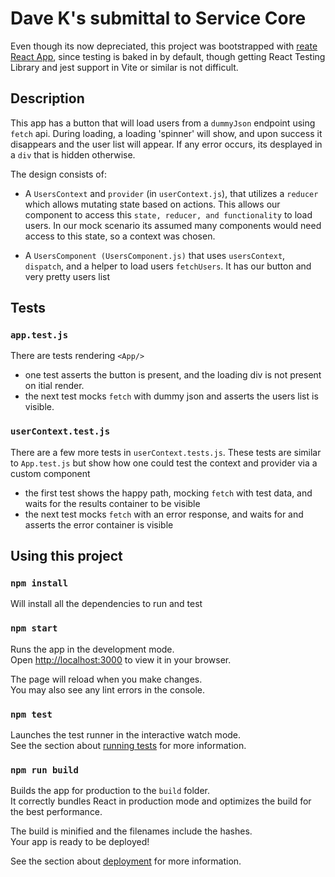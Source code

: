 # Dave K's submittal to Service Core

Even though its now depreciated, this project was bootstrapped with [reate React App](https://github.com/facebook/create-react-app), since testing is baked in by default, though getting React Testing Library and jest support in Vite or similar is not difficult.

## Description

This app has a button that will load users from a `dummyJson` endpoint using `fetch` api.
During loading, a loading 'spinner' will show, and upon success it disappears and the user list will appear.
If any error occurs, its desplayed in a `div` that is hidden otherwise.

The design consists of: 

- A `UsersContext` and `provider` (in `userContext.js`), that utilizes a `reducer` which allows mutating state based on actions.  This allows our component to access this `state, reducer, and functionality` to load users.  In our mock scenario its assumed many components would need access to this state, so a context was chosen.

- A `UsersComponent (UsersComponent.js)` that uses `usersContext`, `dispatch`, and a helper to load users `fetchUsers`.  It has our button and very pretty users list

## Tests

### `app.test.js`
There are tests rendering `<App/>`
- one test asserts the button is present, and the loading div is not present on itial render.
- the next test mocks `fetch` with dummy json and asserts the users list is visible.

### `userContext.test.js`
There are a few more tests in `userContext.tests.js`.  These tests are similar to `App.test.js` but show how one could test the context and provider via a custom component

- the first test shows the happy path, mocking `fetch` with test data, and waits for the results container to be visible
- the next test mocks `fetch` with an error response, and waits for and asserts the error container is visible


## Using this project

### `npm install` 

Will install all the dependencies to run and test

### `npm start`

Runs the app in the development mode.\
Open [http://localhost:3000](http://localhost:3000) to view it in your browser.

The page will reload when you make changes.\
You may also see any lint errors in the console.

### `npm test`

Launches the test runner in the interactive watch mode.\
See the section about [running tests](https://facebook.github.io/create-react-app/docs/running-tests) for more information.

### `npm run build`

Builds the app for production to the `build` folder.\
It correctly bundles React in production mode and optimizes the build for the best performance.

The build is minified and the filenames include the hashes.\
Your app is ready to be deployed!

See the section about [deployment](https://facebook.github.io/create-react-app/docs/deployment) for more information.
